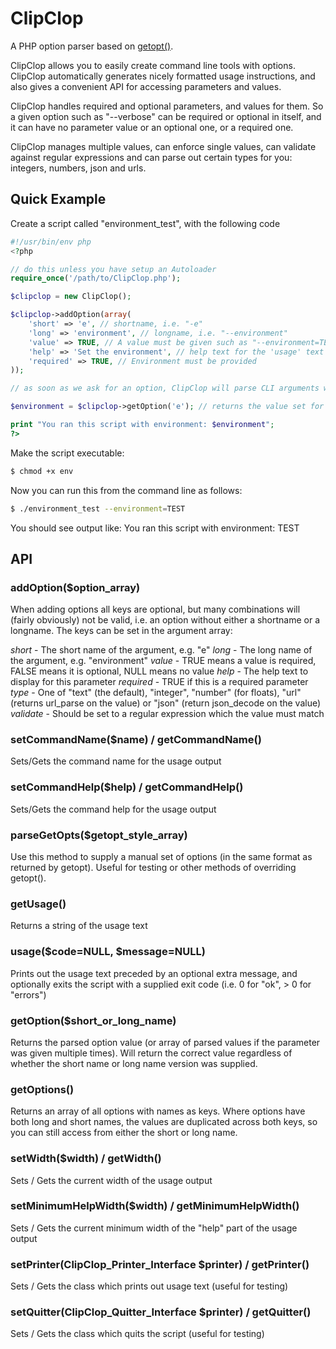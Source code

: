 ClipClop
========

A PHP option parser based on [getopt()](http://php.net/manual/en/function.getopt.php).

ClipClop allows you to easily create command line tools with options.  ClipClop automatically generates nicely formatted usage instructions, and also gives a convenient API for accessing parameters and values.

ClipClop handles required and optional parameters, and values for them.  So a given option such as "--verbose" can be required or optional in itself, and it can have no parameter value or an optional one, or a required one.

ClipClop manages multiple values, can enforce single values, can validate against regular expressions and can parse out certain types for you: integers, numbers, json and urls.

Quick Example
-------------

Create a script called "environment_test", with the following code
````php
#!/usr/bin/env php
<?php

// do this unless you have setup an Autoloader
require_once('/path/to/ClipClop.php');

$clipclop = new ClipClop();

$clipclop->addOption(array(
    'short' => 'e', // shortname, i.e. "-e"
    'long' => 'environment', // longname, i.e. "--environment"
    'value' => TRUE, // A value must be given such as "--environment=TEST"
    'help' => 'Set the environment', // help text for the 'usage' text
    'required' => TRUE, // Environment must be provided
));

// as soon as we ask for an option, ClipClop will parse CLI arguments with getopt()

$environment = $clipclop->getOption('e'); // returns the value set for 'e' OR 'environment'

print "You ran this script with environment: $environment";
?>
````
Make the script executable:
````bash
$ chmod +x env
````
Now you can run this from the command line as follows:
````bash
$ ./environment_test --environment=TEST
````
You should see output like: You ran this script with environment: TEST

API
---

### addOption($option_array)

When adding options all keys are optional, but many combinations will (fairly obviously) not be valid, i.e. an option without either a shortname or a longname.  The keys can be set in the argument array:

*short* - The short name of the argument, e.g. "e"
*long* - The long name of the argument, e.g. "environment"
*value* - TRUE means a value is required, FALSE means it is optional, NULL means no value
*help* - The help text to display for this parameter
*required* - TRUE if this is a required parameter
*type* - One of "text" (the default), "integer", "number" (for floats), "url" (returns url_parse on the value) or "json" (return json_decode on the value)
*validate* - Should be set to a regular expression which the value must match

### setCommandName($name) / getCommandName()

Sets/Gets the command name for the usage output

### setCommandHelp($help) / getCommandHelp()

Sets/Gets the command help for the usage output

### parseGetOpts($getopt_style_array)

Use this method to supply a manual set of options (in the same format as returned by getopt).  Useful for testing or other methods of overriding getopt().

### getUsage()

Returns a string of the usage text

### usage($code=NULL, $message=NULL)

Prints out the usage text preceded by an optional extra message, and optionally exits the script with a supplied exit code (i.e. 0 for "ok", > 0 for "errors")

### getOption($short_or_long_name)

Returns the parsed option value (or array of parsed values if the parameter was given multiple times).  Will return the correct value regardless of whether the short name or long name version was supplied.

### getOptions()

Returns an array of all options with names as keys.  Where options have both long and short names, the values are duplicated across both keys, so you can still access from either the short or long name.

### setWidth($width) / getWidth()

Sets / Gets the current width of the usage output

### setMinimumHelpWidth($width) / getMinimumHelpWidth()

Sets / Gets the current minimum width of the "help" part of the usage output

### setPrinter(ClipClop_Printer_Interface $printer) / getPrinter()

Sets / Gets the class which prints out usage text (useful for testing)

### setQuitter(ClipClop_Quitter_Interface $printer) / getQuitter()

Sets / Gets the class which quits the script (useful for testing)
